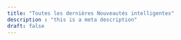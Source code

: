 ```yaml
---
title: "Toutes les dernières Nouveautés intelligentes"
description : "this is a meta description"
draft: false
---
```


